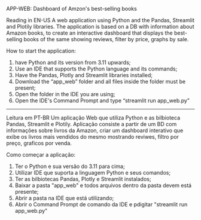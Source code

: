 APP-WEB: Dashboard of Amzon's best-selling books

Reading in EN-US
A web application using Python and the Pandas, Streamlit and Plotily libraries. The application is based on a DB with information about Amazon books, to create an interactive dashboard that displays the best-selling books of the same showing reviews, filter by price, graphs by sale.

How to start the application:

1. have Python and its version from 3.11 upwards;
2. Use an IDE that supports the Python language and its commands;
3. Have the Pandas, Plotly and Streamlit libraries installed;
4. Download the “app_web” folder and all files inside the folder must be present;
5. Open the folder in the IDE you are using;
6. Open the IDE's Command Prompt and type “streamlit run app_web.py”

_________________________________________________________________________________________________________________________________________________________________________________________________________________________________

Leitura em PT-BR
Um aplicação Web que utiliza Python e as bilbioteca Pandas, Streamlit e Plotily. Aplicação consiste a partir de um BD com informações sobre livros da Amazon, criar um dashboard interativo que exibe os livros mais vendidos do mesmo mostrando reviwes, filtro por preço, graficos por venda.

Como começar a aplicação:

1. Ter o Python e sua versão do 3.11 para cima;
2. Utilizar IDE que suporta a linguagem Python e seus comandos;
3. Ter as bilbiotecas Pandas, Plotly e Streamlit instalados;
4. Baixar a pasta "app_web" e todos arquivos dentro da pasta devem está presente;
5. Abrir a pasta na IDE que está utilizando;
6. Abrir o Command Prompt de comando da IDE e pdigitar "streamlit run app_web.py"
